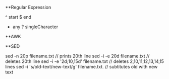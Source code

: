 
**Regular Expression

^ start
$ end
* any
? singleCharacter

**AWK


**SED

sed -n 20p filename.txt // prints 20th line
sed -i -e 20d filename.txt // deletes 20th line
sed -i -e '2d;10,15d' filename.txt // deletes 2,10,11,12,13,14,15 lines 
sed -i 's/old-text/new-text/g' filename.txt. // subtitutes old with new text



